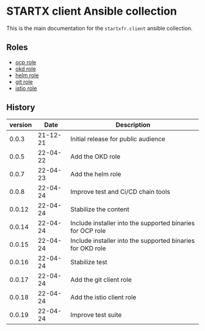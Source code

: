 # STARTX client Ansible collection

This is the main documentation for the `startxfr.client` ansible collection.

## Roles

- [ocp role](https://startx-ansible-client.readthedocs.io/en/latest/roles/ocp)
- [okd role](https://startx-ansible-client.readthedocs.io/en/latest/roles/okd)
- [helm role](https://startx-ansible-client.readthedocs.io/en/latest/roles/helm)
- [git role](https://startx-ansible-client.readthedocs.io/en/latest/roles/git)
- [istio role](https://startx-ansible-client.readthedocs.io/en/latest/roles/istio)

## History

| version | Date     | Description                                                |
| ------- | -------- | ---------------------------------------------------------- |
| 0.0.3   | 21-12-21 | Initial release for public audience                        |
| 0.0.5   | 22-04-22 | Add the OKD role                                           |
| 0.0.7   | 22-04-23 | Add the helm role                                          |
| 0.0.8   | 22-04-24 | Improve test and Ci/CD chain tools                         |
| 0.0.12  | 22-04-24 | Stabilize the content                                      |
| 0.0.14  | 22-04-24 | Include installer into the supported binaries for OCP role |
| 0.0.15  | 22-04-24 | Include installer into the supported binaries for OKD role |
| 0.0.16  | 22-04-24 | Stabilize test                                             |
| 0.0.17  | 22-04-24 | Add the git client role                                    |
| 0.0.18  | 22-04-24 | Add the istio client role                                  |
| 0.0.19  | 22-04-24 | Improve test suite                                         |

